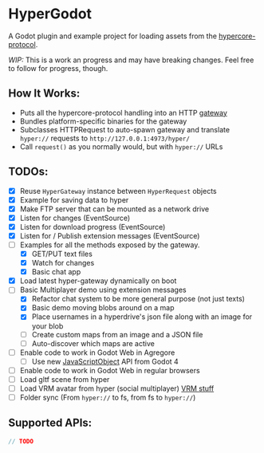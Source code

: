 # HyperGodot

A Godot plugin and example project for loading assets from the [hypercore-protocol](https://hypercore-protocol.org/).

*WIP:* This is a work an progress and may have breaking changes. Feel free to follow for progress, though.

## How It Works:

- Puts all the hypercore-protocol handling into an HTTP [gateway](https://github.com/RangerMauve/hyper-gateway)
- Bundles platform-specific binaries for the gateway
- Subclasses HTTPRequest to auto-spawn gateway and translate `hyper://` requests to `http://127.0.0.1:4973/hyper/`
- Call `request()` as you normally would, but with `hyper://` URLs

## TODOs:

- [x] Reuse `HyperGateway` instance between `HyperRequest` objects
- [x] Example for saving data to hyper
- [x] Make FTP server that can be mounted as a network drive
- [x] Listen for changes (EventSource)
- [x] Listen for download progress (EventSource)
- [x] Listen for / Publish extension messages (EventSource)
- [ ] Examples for all the methods exposed by the gateway.
	- [x] GET/PUT text files
	- [x] Watch for changes
	- [x] Basic chat app
- [x] Load latest hyper-gateway dynamically on boot
- [ ] Basic Multiplayer demo using extension messages
	- [x] Refactor chat system to be more general purpose (not just texts)
	- [x] Basic demo moving blobs around on a map
	- [x] Place usernames in a hyperdrive's json file along with an image for your blob
	- [ ] Create custom maps from an image and a JSON file
	- [ ] Auto-discover which maps are active
- [ ] Enable code to work in Godot Web in Agregore
	- [ ] Use new [JavaScriptObject](https://godotengine.org/article/godot-web-progress-report-9) API from Godot 4
- [ ] Enable code to work in Godot Web in regular browsers
- [ ] Load gltf scene from hyper
- [ ] Load VRM avatar from hyper (social multiplayer) [VRM stuff](https://github.com/V-Sekai/godot-vrm/blob/godot3/addons/vrm/import_vrm.gd)
- [ ] Folder sync (From `hyper://` to fs, from fs to `hyper://`)

## Supported APIs:

```JavaScript
// TODO
```
